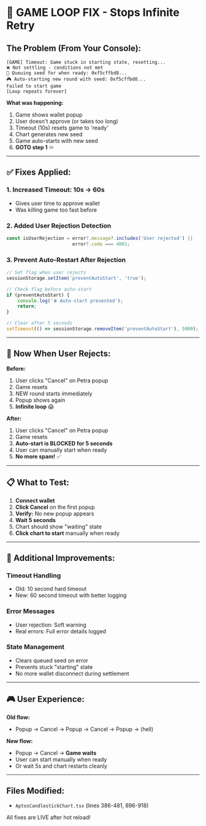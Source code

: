 # 🔄 GAME LOOP FIX - Stops Infinite Retry

## The Problem (From Your Console):

```
[GAME] Timeout: Game stuck in starting state, resetting...
❌ Not settling - conditions not met
📌 Queuing seed for when ready: 0xf5cffbd8...
🎮 Auto-starting new round with seed: 0xf5cffbd8...
Failed to start game
[Loop repeats forever]
```

**What was happening:**
1. Game shows wallet popup
2. User doesn't approve (or takes too long)
3. Timeout (10s) resets game to 'ready'
4. Chart generates new seed
5. Game auto-starts with new seed
6. **GOTO step 1** ♾️

---

## ✅ Fixes Applied:

### 1. Increased Timeout: 10s → 60s
- Gives user time to approve wallet
- Was killing game too fast before

### 2. Added User Rejection Detection
```typescript
const isUserRejection = error?.message?.includes('User rejected') ||
                        error?.code === 4001;
```

### 3. Prevent Auto-Restart After Rejection
```typescript
// Set flag when user rejects
sessionStorage.setItem('preventAutoStart', 'true');

// Check flag before auto-start
if (preventAutoStart) {
    console.log('⏸️ Auto-start prevented');
    return;
}

// Clear after 5 seconds
setTimeout(() => sessionStorage.removeItem('preventAutoStart'), 5000);
```

---

## 🎯 Now When User Rejects:

**Before:**
1. User clicks "Cancel" on Petra popup
2. Game resets
3. NEW round starts immediately
4. Popup shows again
5. **Infinite loop** 😱

**After:**
1. User clicks "Cancel" on Petra popup
2. Game resets
3. **Auto-start is BLOCKED for 5 seconds**
4. User can manually start when ready
5. **No more spam!** ✅

---

## 📋 What to Test:

1. **Connect wallet**
2. **Click Cancel** on the first popup
3. **Verify:** No new popup appears
4. **Wait 5 seconds**
5. Chart should show "waiting" state
6. **Click chart to start** manually when ready

---

## 🔧 Additional Improvements:

### Timeout Handling
- Old: 10 second hard timeout
- New: 60 second timeout with better logging

### Error Messages
- User rejection: Soft warning
- Real errors: Full error details logged

### State Management
- Clears queued seed on error
- Prevents stuck "starting" state
- No more wallet disconnect during settlement

---

## 🎮 User Experience:

**Old flow:**
- Popup → Cancel → Popup → Cancel → Popup → (hell)

**New flow:**
- Popup → Cancel → **Game waits**
- User can start manually when ready
- Or wait 5s and chart restarts cleanly

---

## Files Modified:
- `AptosCandlestickChart.tsx` (lines 386-481, 896-918)

All fixes are LIVE after hot reload!
